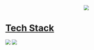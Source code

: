 <p align="center">
	<a href="https://zzangwoolog.tistory.com"><img src="https://user-images.githubusercontent.com/64726822/121777141-7237ef00-cbcb-11eb-822c-7441014895d2.png" border="0"</a>
</p>
	
# <b>Tech Stack</b>
<a><img src="https://img.shields.io/badge/Python-3766AB?style=flat-square&logo=Python&logoColor=white"/></a>
	<a><img src="https://img.shields.io/badge/AWS-FF9900?style=flat-square&logo=Amazon Aws&logoColor=white"/></a>
	
